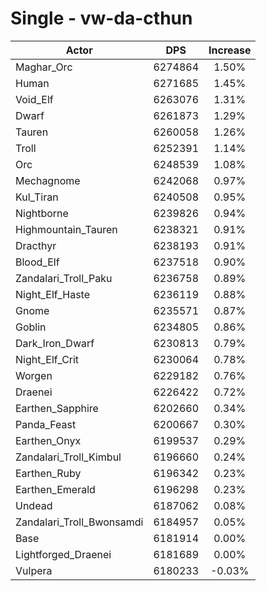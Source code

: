 # Single - vw-da-cthun
| Actor | DPS | Increase |
|---|:---:|:---:|
|Maghar_Orc|6274864|1.50%|
|Human|6271685|1.45%|
|Void_Elf|6263076|1.31%|
|Dwarf|6261873|1.29%|
|Tauren|6260058|1.26%|
|Troll|6252391|1.14%|
|Orc|6248539|1.08%|
|Mechagnome|6242068|0.97%|
|Kul_Tiran|6240508|0.95%|
|Nightborne|6239826|0.94%|
|Highmountain_Tauren|6238321|0.91%|
|Dracthyr|6238193|0.91%|
|Blood_Elf|6237518|0.90%|
|Zandalari_Troll_Paku|6236758|0.89%|
|Night_Elf_Haste|6236119|0.88%|
|Gnome|6235571|0.87%|
|Goblin|6234805|0.86%|
|Dark_Iron_Dwarf|6230813|0.79%|
|Night_Elf_Crit|6230064|0.78%|
|Worgen|6229182|0.76%|
|Draenei|6226422|0.72%|
|Earthen_Sapphire|6202660|0.34%|
|Panda_Feast|6200667|0.30%|
|Earthen_Onyx|6199537|0.29%|
|Zandalari_Troll_Kimbul|6196660|0.24%|
|Earthen_Ruby|6196342|0.23%|
|Earthen_Emerald|6196298|0.23%|
|Undead|6187062|0.08%|
|Zandalari_Troll_Bwonsamdi|6184957|0.05%|
|Base|6181914|0.00%|
|Lightforged_Draenei|6181689|0.00%|
|Vulpera|6180233|-0.03%|
